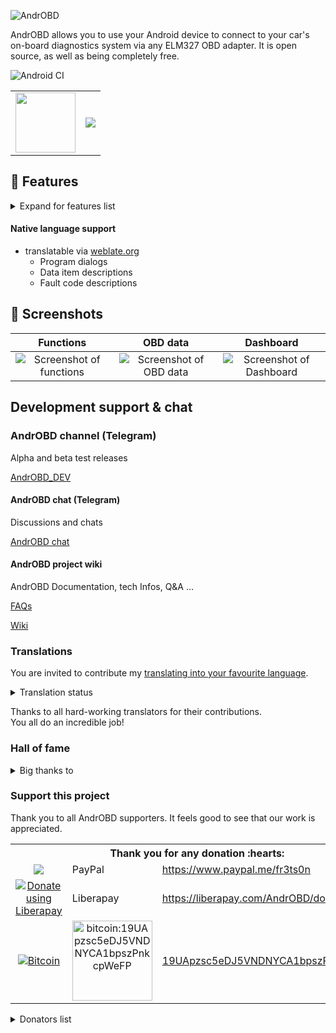 ![AndrOBD](fastlane/metadata/android/en-US/images/tvBanner.png)

AndrOBD allows you to use your Android device to connect to your car's on-board diagnostics system via any ELM327 OBD adapter.
It is open source, as well as being completely free.

![Android CI](https://github.com/fr3ts0n/AndrOBD/workflows/Android%20CI/badge.svg)

<table>
<tr>
  <td>
    <a href="https://f-droid.org/packages/com.fr3ts0n.ecu.gui.androbd/">
      <img width="96" height="96" src="fastlane/metadata/android/en-US/images/icon.png"/>
    </a>
  </td>
  <td>
    <a href="https://f-droid.org/packages/com.fr3ts0n.ecu.gui.androbd/">
      <img src="https://f-droid.org/wiki/images/0/06/F-Droid-button_get-it-on.png"/>
    </a>
  </td>
</tr>
</table>

##  :red_car: Features
<details>
  <summary>Expand for features list</summary>

#### OBD connections
* Bluetooth
* USB
* Wifi

#### OBD Features

* Read fault codes
* Clear fault codes
* Read/record live data
* Read freeze frame data
* Read vehicle info data

#### Additional features

* Day/Night view
* Data charts
* Dashboard
* Head up display
* Save recorded data
* Load recorded data (for analysis)
* CSV export

#### Customisation of PID data

* PID data items
* Data conversions

#### Plugin extension support

- Development: [AndrOBD-Plugin repository](https://github.com/fr3ts0n/AndrOBD-Plugin)
- Available Plugins:
  - MQTT publisher - Publish OBD data to MQTT broker
  - GpsProvider - Provide GPS data to AndrOBD
  - SensorProvider - Provide Accelerometer data to AndrOBD
</details>

#### Native language support
 
+ translatable via [weblate.org](https://hosted.weblate.org/projects/androbd/strings/)
  + Program dialogs
  + Data item descriptions
  + Fault code descriptions

## :eyes: Screenshots

| Functions | OBD data | Dashboard |
| :--: | :--: | :--: |
| ![Screenshot of functions](/fastlane/metadata/android/en-US/images/phoneScreenshots/Screenshot_02.png) | ![Screenshot of OBD data](/fastlane/metadata/android/en-US/images/phoneScreenshots/Screenshot_06.png) | ![Screenshot of Dashboard](/fastlane/metadata/android/en-US/images/phoneScreenshots/Screenshot_09.png) |

## Development support & chat

### AndrOBD channel (Telegram)

Alpha and beta test releases

[AndrOBD_DEV](https://t.me/AndrOBD_dev)

#### AndrOBD chat (Telegram)

Discussions and chats

[AndrOBD chat](https://t.me/joinchat/G60ltQv5CCEQ94BZ5yWQbg)

#### AndrOBD project wiki

AndrOBD Documentation, tech Infos, Q&A ...

[FAQs](https://github.com/fr3ts0n/AndrOBD/wiki/Frequently-asked-questions)

[Wiki](https://github.com/fr3ts0n/AndrOBD/wiki)

### Translations

You are invited to contribute my [translating into your favourite language](https://hosted.weblate.org/engage/androbd/).

<details>
  <summary>Translation status</summary>
  
[![Translation status](https://hosted.weblate.org/widgets/androbd/-/multi-auto.svg)](https://hosted.weblate.org/engage/androbd/?utm_source=widget)
</details>

Thanks to all hard-working translators for their contributions.
<br>You all do an incredible job!

### Hall of fame
<details>
  <summary>Big thanks to</summary>
  
### Graphic design

Very special Thanks to @anaufalm for the
[beautiful graphic design artwork and logos](https://steemit.com/utopian-io/@naufal/my-design-logo-for-androbd-valid-commit-and-added-to-v2-0-3).

#### Start page

Thank you very much @sampoder for your beautiful [AndrOBD start page](https://fr3ts0n.github.io/AndrOBD/)

#### Internet promotion

Big hands to @aha999 for promoting [AndrOBD on Reddit](https://www.reddit.com/r/AndrOBD/) and for many ideas to improve AndrOBD.

#### Hosting translations

Special thanks to [Michal Čihař](https://github.com/nijel) for hosting translations on [weblate.org](http://weblate.org/).)
</details>

### Support this project

Thank you to all AndrOBD supporters.
It feels good to see that our work is appreciated.

<table>
  <tr>
    <th colspan="3">Thank you for any donation :hearts:</th>
  </tr>
  <tr>
    <td align="center"><a href="https://www.paypal.me/fr3ts0n"><img src="https://www.paypalobjects.com/en_GB/i/btn/btn_donate_LG.gif"/></a></td>
    <td>PayPal</td>
    <td><a href="https://www.paypal.me/fr3ts0n">https://www.paypal.me/fr3ts0n</a></td>
  </tr>
  <tr>
    <td align="center">
      <a href="https://liberapay.com/fr3ts0n/donate"><img alt="Donate using Liberapay" src="https://liberapay.com/assets/widgets/donate.svg"></a>
    </td>
    <td>Liberapay</td>
    <td>
      <a href="https://liberapay.com/AndrOBD/">https://liberapay.com/AndrOBD/donate/</a>
    </td>
  </tr>
  <tr>
    <td align="center"><a href="bitcoin:19UApzsc5eDJ5VNDNYCA1bpszPnkcpWeFP"><img src="https://bitcoin.org/img/icons/logotop.svg" alt="Bitcoin"/></a></td>
    <td align="center"><a href="bitcoin:19UApzsc5eDJ5VNDNYCA1bpszPnkcpWeFP"><img src="manual/bitcoin_qr_code.png" alt="bitcoin:19UApzsc5eDJ5VNDNYCA1bpszPnkcpWeFP" width="128px" height="128px"></a></td>
    <td><a href="bitcoin:19UApzsc5eDJ5VNDNYCA1bpszPnkcpWeFP">19UApzsc5eDJ5VNDNYCA1bpszPnkcpWeFP</a></td>
  </tr>
</table>

<details>
  <summary>Donators list</summary>
  
| Date | Supporter | Donation  |
|------|-----------|----------:|
| 2018/02 | John Zimmerer | $10 |
| 2018/12 | Martin Bourdoiseau | €20 |
| 2019/06 | Jeffrey O'Connell | $10 |
| 2019/08 | Christoph Schmid | €10 |
| 2020/01 | Glenn Fowler | $5 |
| 2020/02 | Klemen Skerbiš | €5 |
| 2020/06 | Jairus Martin | $10 |
| 2020/06 | rusefi llc | €25 |
| 2020/07 | Klemen Skerbiš | €5 |
</details>

